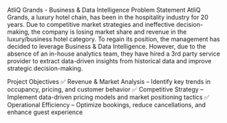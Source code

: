 AtliQ Grands - Business & Data Intelligence
Problem Statement
AtliQ Grands, a luxury hotel chain, has been in the hospitality industry for 20 years. Due to competitive market strategies and ineffective decision-making, the company is losing market share and revenue in the luxury/business hotel category.
To regain its position, the management has decided to leverage Business & Data Intelligence. However, due to the absence of an in-house analytics team, they have hired a 3rd party service provider to extract data-driven insights from historical data and improve strategic decision-making.

Project Objectives
✅ Revenue & Market Analysis – Identify key trends in occupancy, pricing, and customer behavior
✅ Competitive Strategy – Implement data-driven pricing models and market positioning tactics
✅ Operational Efficiency – Optimize bookings, reduce cancellations, and enhance guest experience
